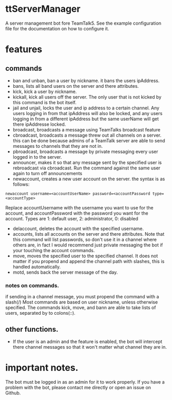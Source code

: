 # ttServerManager
A server management bot fore TeamTalk5.
See the example configuration file for the documentation on how to configure it.
# features
## commands
* ban and unban, ban a user by nickname.
it bans the users ipAddress.
* bans, lists all band users on the server and there attributes.
* kick, kick a user by nickname.
* kickall, kick all users off the server.
The only user that is not kicked by this command is the bot itself.
* jail and unjail, locks the user and ip address to a certain channel.
Any users logging in from that ipAddress will also be locked, and any users logging in from a different ipAddress but the same userName will get there ipAddresse locked.
* broadcast, broadcasts a message using TeamTalks broadcast feature
* cbroadcast, broadcasts a message threw out all channels on a server.
this can be done because admins of a TeamTalk server are able to send messages to channels that they are not in.
* pbroadcast, broadcasts a message by private messaging every user logged in to the server.
* announcer, makes it so that any message sent by the specified user is rebroadcast via cbroadcast.
Run the command against the same user again to turn off announcements
* newaccount, creates a new user account on the server.
the syntax is as follows:
```
newaccount username=<accountUserName> password=<accountPassword type=<accountType>
```
Replace accountUsername with the username you want to use for the account, and accountPassword with the password you want for the account. Types are 1: default user, 2: administrator, 0: disabled
* delaccount, deletes the account with the specified username.
* accounts, lists all accounts on the server and there attributes.
Note that this command will list passwords, so don't use it in a channel where others are, in fact I would recommend just private messaging the bot if your touching the account commands.
* move, moves the specified user to the specified channel.
It does not matter if you propend and append the channel path with slashes, this is handled automatically.
* motd, sends back the server message of the day.
### notes on commands.
if sending in a channel message, you must propend the command with a slash(/)
Most commands are based on user nickname, unless otherwise specified.
The commands kick, move, and bann are able to take lists of users, separated by to colons(::).
## other functions.
* If the user is an admin and the feature  is enabled, the bot will intercept there channel messages so that it won't matter what channel they are in.
# important notes.
The bot must be logged in as an admin for it to work properly.
If you have a problem with the bot, please contact me directly or open an issue on Github.